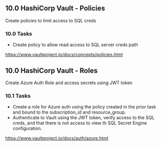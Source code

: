 ## 10.0 HashiCorp Vault - Policies
Create policies to limit access to SQL creds

### 10.0 Tasks
* Create policy to allow read access to SQL server creds path

https://www.vaultproject.io/docs/concepts/policies.html

## 10.0 HashiCorp Vault - Roles
Create Azure Auth Role and access secrets using JWT token

### 10.1 Tasks
* Create a role for Azure auth using the policy created in the prior task and bound to the subscription_id and resource_group. 
* Authenticate to Vault using the JWT token, verify access to the SQL creds, and that there is not access to view th SQL Secret Engine configuration.

https://www.vaultproject.io/docs/auth/azure.html
